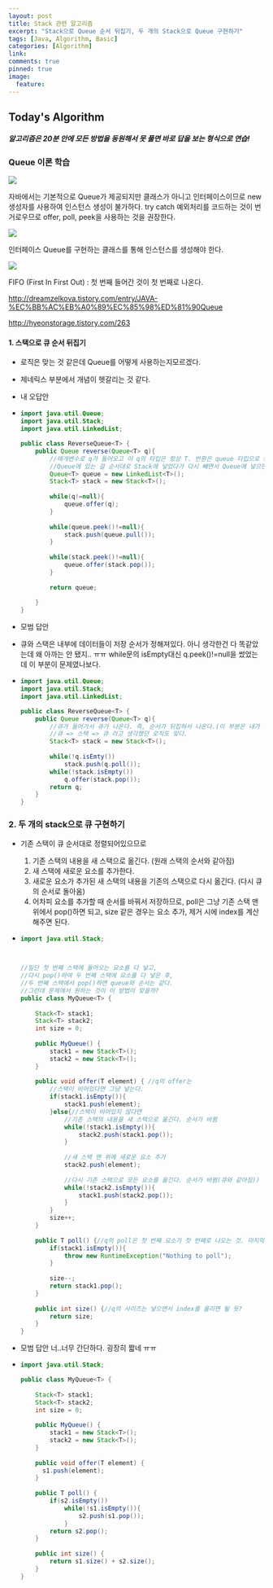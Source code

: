 ```yaml
---
layout: post
title: Stack 관련 알고리즘
excerpt: "Stack으로 Queue 순서 뒤집기, 두 개의 Stack으로 Queue 구현하기"
tags: [Java, Algorithm, Basic]
categories: [Algorithm]
link:
comments: true
pinned: true
image:
  feature:
---
```


## Today's Algorithm

##### 알고리즘은 20분 안에 모든 방법을 동원해서 못 풀면 바로 답을 보는 형식으로 연습!



### Queue 이론 학습

![](/img/2018-04-06-01.png)

자바에서는 기본적으로 Queue가 제공되지만 클래스가 아니고 인터페이스이므로 new생성자를 사용하여 인스턴스 생성이 불가하다. try catch 예외처리를 코드하는 것이 번거로우므로 offer, poll, peek을 사용하는 것을 권장한다.

![](/img/2018-04-06-02.png)

인터페이스 Queue를 구현하는 클래스를 통해 인스턴스를 생성해야 한다.

![](/img/2018-04-06-03.png)

FIFO (First In First Out) : 첫 번째 들어간 것이 첫 번째로 나온다.



http://dreamzelkova.tistory.com/entry/JAVA-%EC%BB%AC%EB%A0%89%EC%85%98%ED%81%90Queue

http://hyeonstorage.tistory.com/263



#### 1. 스택으로 큐 순서 뒤집기

- 로직은 맞는 것 같은데 Queue를 어떻게 사용하는지모르겠다. 

- 제네릭스 부분에서 개념이 헷갈리는 것 같다.

- 내 오답안

- ```java
  import java.util.Queue;
  import java.util.Stack;
  import java.util.LinkedList;

  public class ReverseQueue<T> {
      public Queue reverse(Queue<T> q){
          //매개변수로 q가 들어오고 이 q의 타입은 항상 T. 반환은 queue 타입으로 반환한다.
          //Queue에 있는 걸 순서대로 Stack에 넣었다가 다시 빼면서 Queue에 넣으면 순서가 바뀐다.
          Queue<T> queue = new LinkedList<T>();
          Stack<T> stack = new Stack<T>();
          
          while(q!=null){
              queue.offer(q);
          }
          
          while(queue.peek()!=null){
              stack.push(queue.pull());
          }
          
          while(stack.peek()!=null){
              queue.offer(stack.pop());
          }
          
          return queue;
          
      }
  }
  ```

- 모범 답안

- 큐와 스택은 내부에 데이터들이 저장 순서가 정해져있다.
  아니 생각한건 다 똑같았는데 왜 아까는 안 됐지.. ㅠㅠ while문의 isEmpty대신 q.peek()!=null을 썼었는데 이 부분이 문제였나보다.

- ```java
  import java.util.Queue;
  import java.util.Stack;
  import java.util.LinkedList;

  public class ReverseQueue<T> {
      public Queue reverse(Queue<T> q){
          //큐가 들어가서 큐가 나온다. 즉, 순서가 뒤집혀서 나온다.(이 부분은 내가 이해한 부분이 맞는데.)
          //큐 => 스택 => 큐 라고 생각했던 로직도 맞다.
          Stack<T> stack = new Stack<T>();
          
          while(!q.isEmty())
              stack.push(q.poll());
          while(!stack.isEmpty())
              q.offer(stack.pop());
          return q;
      }
  }
  ```



### 2. 두 개의 stack으로 큐 구현하기 

- 기존 스택이 큐 순서대로 정렬되어있으므로

  1. 기존 스택의 내용을 새 스택으로 옮긴다. (원래 스택의 순서와 같아짐)
  2. 새 스택에 새로운 요소를 추가한다.
  3. 새로운 요소가 추가된 새 스택의 내용을 기존의 스택으로 다시 옮긴다. (다시 큐의 순서로 돌아옴)
  4. 어차피 요소를 추가할 때 순서를 바꿔서 저장하므로, poll은 그냥 기존 스택 맨 위에서 pop()하면 되고, size 같은 경우는 요소 추가, 제거 시에 index를 계산해주면 된다.

- ```java
  import java.util.Stack;



  //일단 첫 번째 스택에 들어오는 요소를 다 넣고,
  //다시 pop()하여 두 번째 스택에 요소를 다 넣은 후,
  //두 번째 스택에서 pop()하면 queue와 순서는 같다.
  //그런데 문제에서 원하는 것이 이 방법이 맞을까?
  public class MyQueue<T> {
      
      Stack<T> stack1;
      Stack<T> stack2;
      int size = 0;
      
      public MyQueue() {
          stack1 = new Stack<T>();
          stack2 = new Stack<T>();
      }
      
      public void offer(T element) { //q의 offer는 
          //스택이 비어있다면 그냥 넣는다.
          if(stack1.isEmpty()){
              stack1.push(element);
          }else{//스택이 비어있지 않다면
              //기존 스택의 내용을 새 스택으로 옮긴다. 순서가 바뀜
              while(!stack1.isEmpty()){
                  stack2.push(stack1.pop());
              }
              
              //새 스택 맨 위에 새로운 요소 추가
              stack2.push(element);
              
              //다시 기존 스택으로 모든 요소를 옮긴다. 순서가 바뀜(큐와 같아짐))
              while(!stack2.isEmpty()){
                  stack1.push(stack2.pop());
              }
          }
          size++;
      }
      
      public T poll() {//q의 poll은 첫 번째 요소가 첫 번째로 나오는 것. 마지막 요소는 마지막에 나와야 한다.
          if(stack1.isEmpty()){
              throw new RuntimeException("Nothing to poll");
          }
          
          size--;
          return stack1.pop();
      }
      
      public int size() {//q의 사이즈는 넣으면서 index를 올리면 될 듯?
          return size;
      }
  }
  ```

- 모범 답안
  너..너무 간단하다. 굉장히 짧네 ㅠㅠ

- ```java
  import java.util.Stack;

  public class MyQueue<T> {
      
      Stack<T> stack1;
      Stack<T> stack2;
      int size = 0;
      
      public MyQueue() {
          stack1 = new Stack<T>();
          stack2 = new Stack<T>();
      }
      
      public void offer(T element) { 
  		s1.push(element);
      }
      
      public T poll() {
          if(s2.isEmpty())
              while(!s1.isEmpty()){
                  s2.push(s1.pop());
              }
          return s2.pop();
      }
      
      public int size() {
          return s1.size() + s2.size();
      }
  }
  ```

